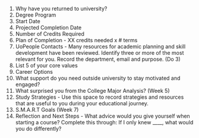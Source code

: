 1. Why have you returned to university?
2. Degree Program
3. Start Date
4. Projected Completion Date
5. Number of Credits Required
6. Plan of Completion - XX credits needed x # terms
7. UoPeople Contacts - Many resources for academic planning and skill development have been reviewed. Identify three or more of the most relevant for you. Record the department, email and purpose. (Do 3)
8. List 5 of your core values
9. Career Options
10. What support do you need outside university to stay motivated and engaged?
11. What surprised you from the College Major Analysis? (Week 5)
12. Study Strategies - Use this space to record strategies and resources that are useful to you during your educational journey.
13. S.M.A.R.T Goals (Week 7)
14. Reflection and Next Steps - What advice would you give yourself when starting a course? Complete this through: If I only knew \_\_\_\_, what would you do differently?
